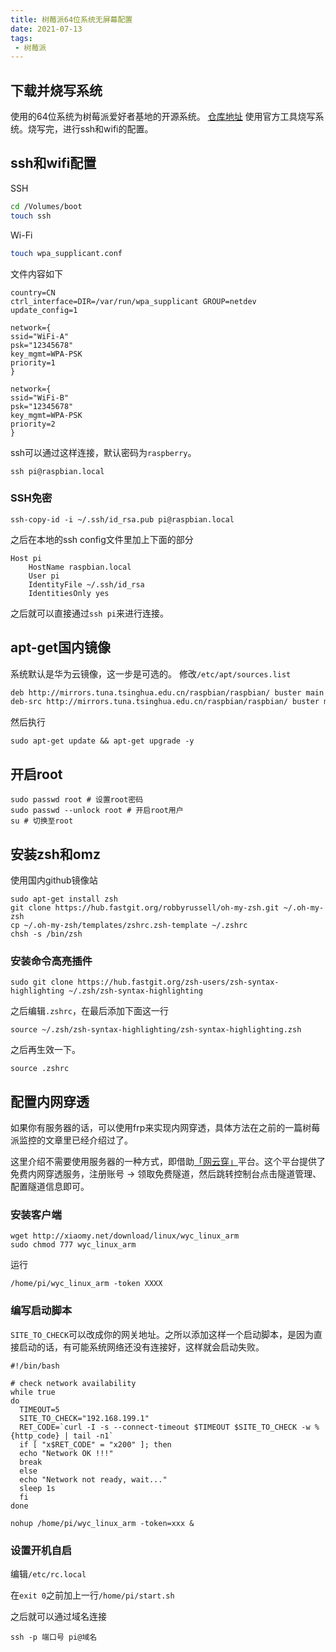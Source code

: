 ```yaml
---
title: 树莓派64位系统无屏幕配置
date: 2021-07-13
tags:
 - 树莓派
---
```


## 下载并烧写系统

使用的64位系统为树莓派爱好者基地的开源系统。
[仓库地址](https://gitee.com/openfans-community/Debian-Pi-Aarch64/)
使用官方工具烧写系统。烧写完，进行ssh和wifi的配置。

## ssh和wifi配置

SSH

```bash
cd /Volumes/boot
touch ssh
```

Wi-Fi

```bash
touch wpa_supplicant.conf
```

文件内容如下

```shell
country=CN
ctrl_interface=DIR=/var/run/wpa_supplicant GROUP=netdev
update_config=1
 
network={
ssid="WiFi-A"
psk="12345678"
key_mgmt=WPA-PSK
priority=1
}
 
network={
ssid="WiFi-B"
psk="12345678"
key_mgmt=WPA-PSK
priority=2
}
```

ssh可以通过这样连接，默认密码为`raspberry`。

```shell
ssh pi@raspbian.local
```

### SSH免密

```shell
ssh-copy-id -i ~/.ssh/id_rsa.pub pi@raspbian.local
```

之后在本地的ssh config文件里加上下面的部分

```shell
Host pi
    HostName raspbian.local
    User pi
    IdentityFile ~/.ssh/id_rsa
    IdentitiesOnly yes
```

之后就可以直接通过`ssh pi`来进行连接。

## apt-get国内镜像

系统默认是华为云镜像，这一步是可选的。
修改`/etc/apt/sources.list`

```bash
deb http://mirrors.tuna.tsinghua.edu.cn/raspbian/raspbian/ buster main contrib non-free rpi
deb-src http://mirrors.tuna.tsinghua.edu.cn/raspbian/raspbian/ buster main contrib non-free rpi
```

然后执行

```shell
sudo apt-get update && apt-get upgrade -y
```

## 开启root

```shell
sudo passwd root # 设置root密码
sudo passwd --unlock root # 开启root用户
su # 切换至root
```

## 安装zsh和omz

使用国内github镜像站

```shell
sudo apt-get install zsh
git clone https://hub.fastgit.org/robbyrussell/oh-my-zsh.git ~/.oh-my-zsh
cp ~/.oh-my-zsh/templates/zshrc.zsh-template ~/.zshrc
chsh -s /bin/zsh
```

### 安装命令高亮插件

```shell
sudo git clone https://hub.fastgit.org/zsh-users/zsh-syntax-highlighting ~/.zsh/zsh-syntax-highlighting
```

之后编辑`.zshrc`，在最后添加下面这一行

```shell
source ~/.zsh/zsh-syntax-highlighting/zsh-syntax-highlighting.zsh
```

之后再生效一下。

```shell
source .zshrc
```

## 配置内网穿透

如果你有服务器的话，可以使用frp来实现内网穿透，具体方法在之前的一篇树莓派监控的文章里已经介绍过了。

这里介绍不需要使用服务器的一种方式，即借助[「网云穿」](https://www.xiaomy.net/)平台。这个平台提供了免费内网穿透服务，注册账号 → 领取免费隧道，然后跳转控制台点击隧道管理、配置隧道信息即可。

### 安装客户端

```shell
wget http://xiaomy.net/download/linux/wyc_linux_arm
sudo chmod 777 wyc_linux_arm
```

运行

```shell
/home/pi/wyc_linux_arm -token XXXX
```

### 编写启动脚本

`SITE_TO_CHECK`可以改成你的网关地址。之所以添加这样一个启动脚本，是因为直接启动的话，有可能系统网络还没有连接好，这样就会启动失败。

```shell
#!/bin/bash

# check network availability
while true
do
  TIMEOUT=5
  SITE_TO_CHECK="192.168.199.1"
  RET_CODE=`curl -I -s --connect-timeout $TIMEOUT $SITE_TO_CHECK -w %{http_code} | tail -n1`
  if [ "x$RET_CODE" = "x200" ]; then
  echo "Network OK !!!"
  break
  else
  echo "Network not ready, wait..."
  sleep 1s
  fi
done

nohup /home/pi/wyc_linux_arm -token=xxx &
```

### 设置开机自启

编辑`/etc/rc.local`

在`exit 0`之前加上一行`/home/pi/start.sh`

之后就可以通过域名连接

```shell
ssh -p 端口号 pi@域名
```

